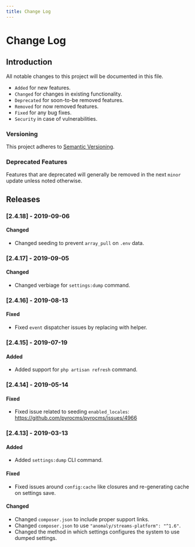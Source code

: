 ```yaml
---
title: Change Log
---
```


# Change Log

<div class="documentation__toc"></div>

## Introduction

All notable changes to this project will be documented in this file.

- `Added` for new features.
- `Changed` for changes in existing functionality.
- `Deprecated` for soon-to-be removed features.
- `Removed` for now removed features.
- `Fixed` for any bug fixes.
- `Security` in case of vulnerabilities.

### Versioning

This project adheres to [Semantic Versioning](https://semver.org/spec/v2.0.0.html).

### Deprecated Features

Features that are deprecated will generally be removed in the next `minor` update unless noted otherwise.

## Releases


### [2.4.18] - 2019-09-06
#### Changed
- Changed seeding to prevent `array_pull` on `.env` data.


### [2.4.17] - 2019-09-05
#### Changed
- Changed verbiage for `settings:dump` command.


### [2.4.16] - 2019-08-13
#### Fixed
- Fixed `event` dispatcher issues by replacing with helper.


### [2.4.15] - 2019-07-19
#### Added
- Added support for `php artisan refresh` command.


### [2.4.14] - 2019-05-14
#### Fixed
- Fixed issue related to seeding `enabled_locales`: https://github.com/pyrocms/pyrocms/issues/4966


### [2.4.13] - 2019-03-13
#### Added
- Added `settings:dump` CLI command.

#### Fixed
- Fixed issues around `config:cache` like closures and re-generating cache on settings save.

#### Changed
- Changed `composer.json` to include proper support links.
- Changed `composer.json` to use `"anomaly/streams-platform": "^1.6"`.
- Changed the method in which settings configures the system to use dumped settings.
